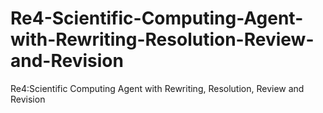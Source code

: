 # Re4-Scientific-Computing-Agent-with-Rewriting-Resolution-Review-and-Revision
Re4:Scientific Computing Agent with Rewriting, Resolution, Review and Revision
